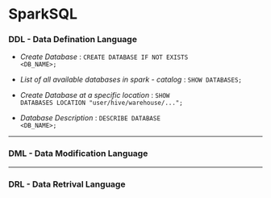 # SparkSQL

### DDL - Data Defination Language

* _Create Database_ : <code>CREATE DATABASE IF NOT EXISTS <DB_NAME>;</code>

* _List of all available databases in spark - catalog_ : <code>SHOW DATABASES;</code>
 
* _Create Database at a specific location_ : <code>SHOW DATABASES LOCATION "user/hive/warehouse/...";</code>
 
* _Database Description_ : <code>DESCRIBE DATABASE <DB_NAME>;</code>
---
### DML - Data Modification Language
---
### DRL - Data Retrival Language
